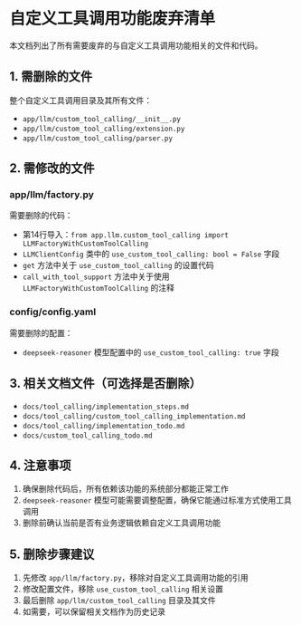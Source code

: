 # 自定义工具调用功能废弃清单

本文档列出了所有需要废弃的与自定义工具调用功能相关的文件和代码。

## 1. 需删除的文件

整个自定义工具调用目录及其所有文件：

- `app/llm/custom_tool_calling/__init__.py`
- `app/llm/custom_tool_calling/extension.py`
- `app/llm/custom_tool_calling/parser.py`

## 2. 需修改的文件

### app/llm/factory.py

需要删除的代码：

- 第14行导入：`from app.llm.custom_tool_calling import LLMFactoryWithCustomToolCalling`
- `LLMClientConfig` 类中的 `use_custom_tool_calling: bool = False` 字段
- `get` 方法中关于 `use_custom_tool_calling` 的设置代码
- `call_with_tool_support` 方法中关于使用 `LLMFactoryWithCustomToolCalling` 的注释

### config/config.yaml

需要删除的配置：

- `deepseek-reasoner` 模型配置中的 `use_custom_tool_calling: true` 字段

## 3. 相关文档文件（可选择是否删除）

- `docs/tool_calling/implementation_steps.md`
- `docs/tool_calling/custom_tool_calling_implementation.md`
- `docs/tool_calling/implementation_todo.md`
- `docs/custom_tool_calling_todo.md`

## 4. 注意事项

1. 确保删除代码后，所有依赖该功能的系统部分都能正常工作
2. `deepseek-reasoner` 模型可能需要调整配置，确保它能通过标准方式使用工具调用
3. 删除前确认当前是否有业务逻辑依赖自定义工具调用功能

## 5. 删除步骤建议

1. 先修改 `app/llm/factory.py`，移除对自定义工具调用功能的引用
2. 修改配置文件，移除 `use_custom_tool_calling` 相关设置
3. 最后删除 `app/llm/custom_tool_calling` 目录及其文件
4. 如需要，可以保留相关文档作为历史记录
